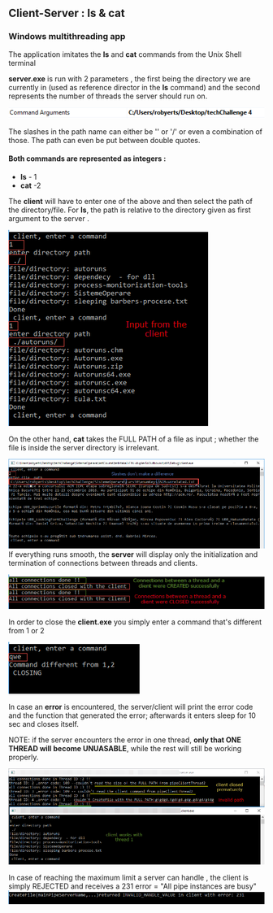 ## Client-Server : ls & cat
### Windows multithreading app

The application imitates the **ls** and **cat** commands from the Unix Shell terminal 

**server.exe** is run with 2 parameters , the first being the directory we are currently in (used as reference director in the **ls** command) and the second represents the number of threads the server should run on.

![server parameters](https://github.com/robyerts/Client-Server-ls-cat/blob/master/serverParameters.png)

The slashes in the path name can either be '\' or '/' or even a combination of those. The path can even be put between double quotes.

#### Both commands are represented as integers :

- **ls** - 1
- **cat** -2

The **client** will have to enter one of the above and then select the path of the directory/file.
For **ls**, the path is relative to the directory given as first argument to the server .

![ls sample](https://github.com/robyerts/Client-Server-ls-cat/blob/master/ls-run-sample.png)

On the other hand, **cat** takes the FULL PATH of a file as input ; whether the file is inside the server directory is irrelevant.


![cat sample](https://github.com/robyerts/Client-Server-ls-cat/blob/master/slashes.png)
If everything runs smooth, the **server** will display only the initialization and termination of connections between threads and clients.


![client closing](https://github.com/robyerts/Client-Server-ls-cat/blob/master/connections-closed.png)

In order to close the **client.exe** you simply enter a command that's different from 1 or 2


![client closing](https://github.com/robyerts/Client-Server-ls-cat/blob/master/client-closing.png)

In case an **error** is encountered, the server/client will print the error code and the function that generated the error; afterwards it enters sleep for 10 sec and closes itself.

NOTE: if the server encounters the error in one thread, **only that ONE THREAD will become UNUASABLE**, while the rest will still be working properly.

![1 thread remaining](https://github.com/robyerts/Client-Server-ls-cat/blob/master/1-thread-remaining.png)

In case of reaching the maximum limit a server can handle , the client is simply REJECTED and receives a 231 error = "All pipe instances are busy" 
![limit reached](https://github.com/robyerts/Client-Server-ls-cat/blob/master/limit-reached.png)

